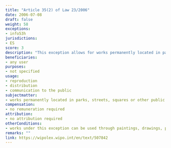 ```yaml
---
title: "Article 35(2) of Law 23/2006"
date: 2006-07-08
draft: false
weight: 58
exceptions:
- info53h
jurisdictions:
- ES
score: 3
description: "This exception allows for works permanently located in parks, streets, squares or other public roads to be reproduced, distributed and communicated freely through paintings, drawings, photographs and audiovisual works."
beneficiaries:
- any user
purposes: 
- not specified
usage:
- reproduction 
- distribution 
- communication to the public
subjectmatter:
- works permanently located in parks, streets, squares or other public roads
compensation:
- no remuneration required
attribution: 
- no attribution required
otherConditions: 
- works under this exception can be used through paintings, drawings, photographs and audiovisual works
remarks: ""
link: https://wipolex.wipo.int/en/text/507842
---
```

